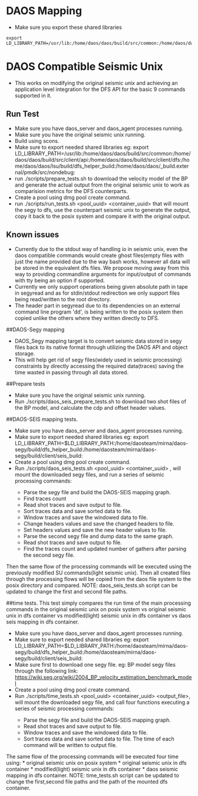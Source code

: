 # DAOS Mapping

* Make sure you export these shared libraries
``` 
export LD_LIBRARY_PATH=/usr/lib:/home/daos/daos/build/src/common:/home/daos/daos/build/src/client/api:/home/daos/daos/build/src/client/dfs:/home/daos/daos/lsu/build/dfs_helper_build:/home/daos/daos/_build.external/pmdk/src/nondebug:/home/daos/daos/lsu/build/client/seis_build:
```


# DAOS Compatible Seismic Unix
* This works on modifying the original seismic unix and achieving an application level integration for the DFS API for the basic 9 commands supported in it.

## Run Test
* Make sure you have daos_server and daos_agent processes running.
* Make sure you have the original seismic unix running.
* Build using scons.
* Make sure to export needed shared libraries
 eg: export LD_LIBRARY_PATH=/usr/lib:/home/daos/daos/build/src/common:/home/daos/daos/build/src/client/api:/home/daos/daos/build/src/client/dfs:/home/daos/daos/lsu/build/dfs_helper_build:/home/daos/daos/_build.external/pmdk/src/nondebug:
* run ./scripts/prepare_tests.sh to download the velocity model of the BP and generate the actual output from the original seismic unix to work as comparision metrics for the DFS counterparts.
* Create a pool using dmg pool create command.
* run ./scripts/run_tests.sh <pool_uuid> <container_uuid> <ranklist> that will mount the segy to dfs, use the counterpart seismic unix to generate the output, copy it back to the posix system and compare it with the original output.

## Known issues
* Currently due to the <stdin >stdout way of handling io in seismic unix, even the daos compatible commands would create ghost files(empty files with just the name provided due to the way bash works, however all data will be stored in the equivalent dfs files. We propose moving away from this way to providing commandline arguments for input/output of commands with tty being an option if supported.
* Currently we only support operations being given absolute path in tape in segyread and as for stdin/stdout redirection we only support files being read/written to the root directory.
* The header part in segyread due to its dependencies on an external command line program 'dd', is being written to the posix system then copied unlike the others where they written directly to DFS.

##DAOS-Segy mapping
* DAOS_Segy mapping target is to convert seismic data stored in segy files back to its native format through utilizing the DAOS API and object storage. 
* This will help get rid of segy files(widely used in seismic processing) constraints by directly accessing the required data(traces) saving the time wasted in passing through all data stored.

##Prepare tests
* Make sure you have the original seismic unix running.
* Run ./scripts/daos_seis_prepare_tests.sh to download two shot files of the BP model, and calculate the cdp and offset header values.

##DAOS-SEIS mapping tests.
* Make sure you have daos_server and daos_agent processes running.
* Make sure to export needed shared libraries
   eg: export LD_LIBRARY_PATH=$LD_LIBRARY_PATH:/home/daosteam/mirna/daos-segy/build/dfs_helper_build:/home/daosteam/mirna/daos-segy/build/client/seis_build:
* Create a pool using dmg pool create command.
* Run ./scripts/daos_seis_tests.sh <pool_uuid> <container_uuid> <ranklist>, will mount the downloaded segy files, and run a series of seismic processing commands:
 	* Parse the segy file and build the DAOS-SEIS mapping graph.
	* Find traces count
	* Read shot traces and save output to file.
	* Sort traces data and save sorted data to file.
	* Window traces and save the windowed data to file.
	* Change headers values and save the changed headers to file.
	* Set headers values and save the new header values to file.
	* Parse the second segy file and dump data to the same graph.
	* Read shot traces and save output to file.
	* Find the traces count and updated number of gathers after parsing the second segy file. 

Then the same flow of the processing commands will be executed using the previously modified SU commands(light seismic unix).
Then all created files through the processing flows will be copied from the daos file system to the posix directory and compared.
NOTE: daos_seis_tests.sh script can be updated to change the first and second file paths.

##time tests.
This test simply compares the run time of the main processing commands in the original seismic unix on posix system vs original seismic unix in dfs container vs modified(light) seismic unix in dfs container vs daos seis mapping in dfs container.
 
* Make sure you have daos_server and daos_agent processes running.
* Make sure to export needed shared libraries
   eg: export LD_LIBRARY_PATH=$LD_LIBRARY_PATH:/home/daosteam/mirna/daos-segy/build/dfs_helper_build:/home/daosteam/mirna/daos-segy/build/client/seis_build:
* Make sure first to download one segy file.
   eg: BP model segy files through the following link: https://wiki.seg.org/wiki/2004_BP_velocity_estimation_benchmark_model
* Create a pool using dmg pool create command.
* Run ./scripts/time_tests.sh <pool_uuid> <container_uuid> <ranklist> <output_file>, will mount the downloaded segy file, and call four functions executing a series of seismic processing commands:
 	* Parse the segy file and build the DAOS-SEIS mapping graph.
	* Read shot traces and save output to file.
	* Window traces and save the windowed data to file.
	* Sort traces data and save sorted data to file.
The time of each command will be written to output file.

The same flow of the processing commands will be executed four time using:
	* original seismic unix on posix system
	* original seismic unix in dfs container
	* modified(light) seismic unix in dfs container
	* daos seismic mapping in dfs container.
NOTE: time_tests.sh script can be updated to change the first,second file paths and the path of the mounted dfs container.

